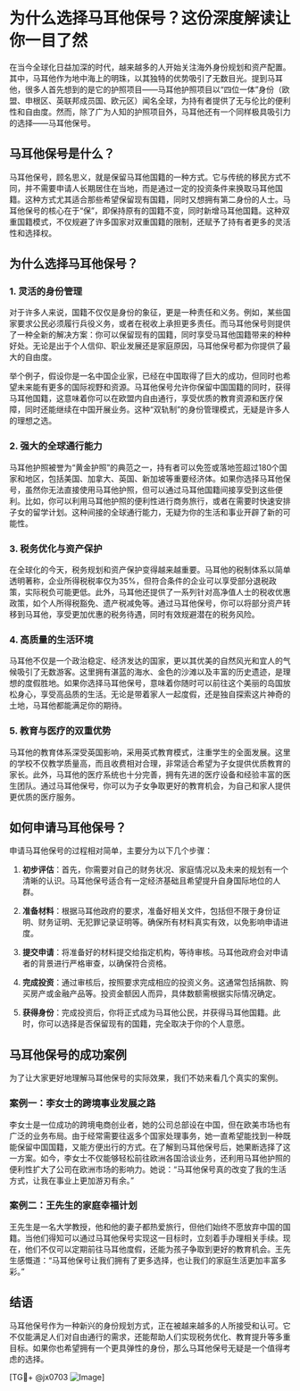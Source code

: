 # 为什么选择马耳他保号？这份深度解读让你一目了然

在当今全球化日益加深的时代，越来越多的人开始关注海外身份规划和资产配置。其中，马耳他作为地中海上的明珠，以其独特的优势吸引了无数目光。提到马耳他，很多人首先想到的是它的护照项目——马耳他护照项目以“四位一体”身份（欧盟、申根区、英联邦成员国、欧元区）闻名全球，为持有者提供了无与伦比的便利性和自由度。然而，除了广为人知的护照项目外，马耳他还有一个同样极具吸引力的选择——马耳他保号。

## 马耳他保号是什么？

马耳他保号，顾名思义，就是保留马耳他国籍的一种方式。它与传统的移民方式不同，并不需要申请人长期居住在当地，而是通过一定的投资条件来换取马耳他国籍。这种方式尤其适合那些希望保留现有国籍，同时又想拥有第二身份的人士。马耳他保号的核心在于“保”，即保持原有的国籍不变，同时新增马耳他国籍。这种双重国籍模式，不仅规避了许多国家对双重国籍的限制，还赋予了持有者更多的灵活性和选择权。

## 为什么选择马耳他保号？

### 1. **灵活的身份管理**

对于许多人来说，国籍不仅仅是身份的象征，更是一种责任和义务。例如，某些国家要求公民必须履行兵役义务，或者在税收上承担更多责任。而马耳他保号则提供了一种全新的解决方案：你可以保留现有的国籍，同时享受马耳他国籍带来的种种好处。无论是出于个人信仰、职业发展还是家庭原因，马耳他保号都为你提供了最大的自由度。

举个例子，假设你是一名中国企业家，已经在中国取得了巨大的成功，但同时也希望未来能有更多的国际视野和资源。马耳他保号允许你保留中国国籍的同时，获得马耳他国籍，这意味着你可以在欧盟内自由通行，享受优质的教育资源和医疗保障，同时还能继续在中国开展业务。这种“双轨制”的身份管理模式，无疑是许多人的理想之选。

### 2. **强大的全球通行能力**

马耳他护照被誉为“黄金护照”的典范之一，持有者可以免签或落地签超过180个国家和地区，包括美国、加拿大、英国、新加坡等重要经济体。如果你选择马耳他保号，虽然你无法直接使用马耳他护照，但可以通过马耳他国籍间接享受到这些便利。比如，你可以利用马耳他护照的便利性进行商务旅行，或者在需要时快速安排子女的留学计划。这种间接的全球通行能力，无疑为你的生活和事业开辟了新的可能性。

### 3. **税务优化与资产保护**

在全球化的今天，税务规划和资产保护变得越来越重要。马耳他的税制体系以简单透明著称，企业所得税税率仅为35%，但符合条件的企业可以享受部分退税政策，实际税负可能更低。此外，马耳他还提供了一系列针对高净值人士的税收优惠政策，如个人所得税豁免、遗产税减免等。通过马耳他保号，你可以将部分资产转移到马耳他，享受更加优惠的税务待遇，同时有效规避潜在的税务风险。

### 4. **高质量的生活环境**

马耳他不仅是一个政治稳定、经济发达的国家，更以其优美的自然风光和宜人的气候吸引了无数游客。这里拥有湛蓝的海水、金色的沙滩以及丰富的历史遗迹，是理想的度假胜地。如果你选择马耳他保号，意味着你随时可以前往这个美丽的岛国放松身心，享受高品质的生活。无论是带着家人一起度假，还是独自探索这片神奇的土地，马耳他都能满足你的期待。

### 5. **教育与医疗的双重优势**

马耳他的教育体系深受英国影响，采用英式教育模式，注重学生的全面发展。这里的学校不仅教学质量高，而且收费相对合理，非常适合希望为子女提供优质教育的家长。此外，马耳他的医疗系统也十分完善，拥有先进的医疗设备和经验丰富的医生团队。通过马耳他保号，你可以为子女争取更好的教育机会，为自己和家人提供更优质的医疗服务。

## 如何申请马耳他保号？

申请马耳他保号的过程相对简单，主要分为以下几个步骤：

1. **初步评估**：首先，你需要对自己的财务状况、家庭情况以及未来的规划有一个清晰的认识。马耳他保号适合有一定经济基础且希望提升自身国际地位的人群。

2. **准备材料**：根据马耳他政府的要求，准备好相关文件，包括但不限于身份证明、财务证明、无犯罪记录证明等。确保所有材料真实有效，以免影响申请进度。

3. **提交申请**：将准备好的材料提交给指定机构，等待审核。马耳他政府会对申请者的背景进行严格审查，以确保符合资格。

4. **完成投资**：通过审核后，按照要求完成相应的投资义务。这通常包括捐款、购买房产或金融产品等。投资金额因人而异，具体数额需根据实际情况确定。

5. **获得身份**：完成投资后，你将正式成为马耳他公民，并获得马耳他国籍。此时，你可以选择是否保留现有的国籍，完全取决于你的个人意愿。

## 马耳他保号的成功案例

为了让大家更好地理解马耳他保号的实际效果，我们不妨来看几个真实的案例。

### 案例一：李女士的跨境事业发展之路

李女士是一位成功的跨境电商创业者，她的公司总部设在中国，但在欧美市场也有广泛的业务布局。由于经常需要往返多个国家处理事务，她一直希望能找到一种既能保留中国国籍，又能方便出行的方式。在了解到马耳他保号后，她果断选择了这一方案。如今，李女士不仅能够轻松前往欧洲各国洽谈业务，还利用马耳他护照的便利性扩大了公司在欧洲市场的影响力。她说：“马耳他保号真的改变了我的生活方式，让我在事业上更加游刃有余。”

### 案例二：王先生的家庭幸福计划

王先生是一名大学教授，他和他的妻子都热爱旅行，但他们始终不愿放弃中国的国籍。当他们得知可以通过马耳他保号实现这一目标时，立刻着手办理相关手续。现在，他们不仅可以定期前往马耳他度假，还能为孩子争取到更好的教育机会。王先生感慨道：“马耳他保号让我们拥有了更多选择，也让我们的家庭生活更加丰富多彩。”

## 结语

马耳他保号作为一种新兴的身份规划方式，正在被越来越多的人所接受和认可。它不仅能满足人们对自由通行的需求，还能帮助人们实现税务优化、教育提升等多重目标。如果你也希望拥有一个更具弹性的身份，那么马耳他保号无疑是一个值得考虑的选择。

[TG💪+ @jx0703 ![Image](https://github.com/user-attachments/assets/dbca1d08-cadb-493c-b0ec-ad6f7a83f270)]